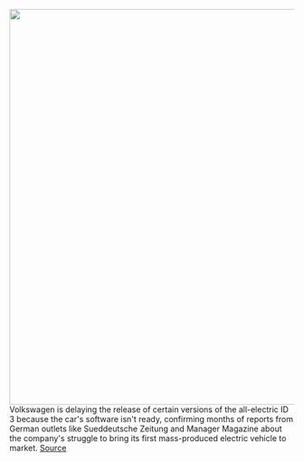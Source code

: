 <img src='https://cdn.vox-cdn.com/thumbor/ki7aqUzNAhnOWf1Fj2c5WDKYAHA=/0x0:6118x3543/1200x800/filters:focal(2570x1283:3548x2261)/cdn.vox-cdn.com/uploads/chorus_image/image/66924765/Volkswagen_ID.3__Large_10145.0.jpg' width='700px' /><br/>
Volkswagen is delaying the release of certain versions of the all-electric ID 3 because the car's software isn't ready, confirming months of reports from German outlets like Sueddeutsche Zeitung and Manager Magazine about the company's struggle to bring its first mass-produced electric vehicle to market.
<a href='https://www.theverge.com/2020/6/11/21288572/volkswagen-id3-ev-delay-software-vw-herbert-diess'> Source <a/>
